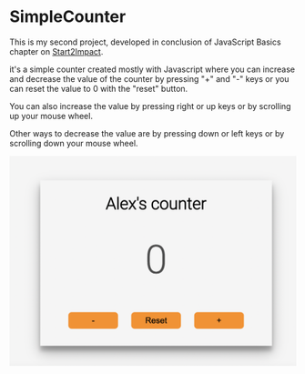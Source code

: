 # SimpleCounter
This is my second project, developed in conclusion of JavaScript Basics chapter on [Start2Impact](https://www.start2impact.it).

it's a simple counter created mostly with Javascript where you can increase and decrease the value of the counter by pressing "+" and "-" keys or you can reset the value to 0 with the "reset" button.

You can also increase the value by pressing right or up keys or by scrolling up your mouse wheel.

Other ways to decrease the value are by pressing down or left keys or by scrolling down your mouse wheel.

![Screenshot](/assets/Images/counter.png)